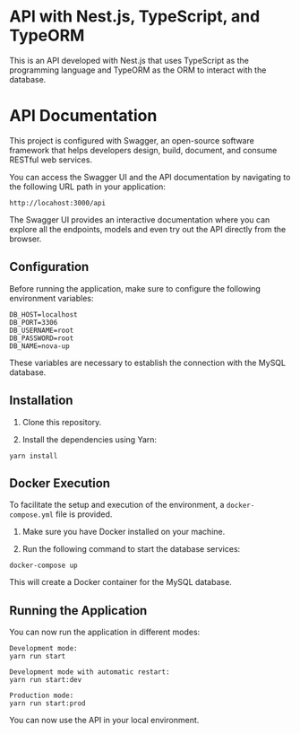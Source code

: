 # API with Nest.js, TypeScript, and TypeORM

This is an API developed with Nest.js that uses TypeScript as the programming language and TypeORM as the ORM to interact with the database.

# API Documentation

This project is configured with Swagger, an open-source software framework that helps developers design, build, document, and consume RESTful web services.

You can access the Swagger UI and the API documentation by navigating to the following URL path in your application:

```
http://locahost:3000/api

```

The Swagger UI provides an interactive documentation where you can explore all the endpoints, models and even try out the API directly from the browser.

## Configuration

Before running the application, make sure to configure the following environment variables:

```
DB_HOST=localhost
DB_PORT=3306
DB_USERNAME=root
DB_PASSWORD=root
DB_NAME=nova-up
```

These variables are necessary to establish the connection with the MySQL database.

## Installation

1. Clone this repository.

2. Install the dependencies using Yarn:

```
yarn install
```

## Docker Execution

To facilitate the setup and execution of the environment, a `docker-compose.yml` file is provided.

1. Make sure you have Docker installed on your machine.

2. Run the following command to start the database services:

```
docker-compose up
```

This will create a Docker container for the MySQL database.

## Running the Application

You can now run the application in different modes:

```
Development mode:
yarn run start

Development mode with automatic restart:
yarn run start:dev

Production mode:
yarn run start:prod
```

You can now use the API in your local environment.
